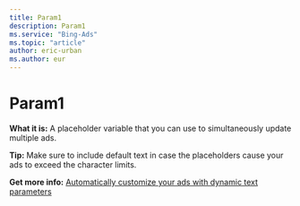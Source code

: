 ```yaml
---
title: Param1
description: Param1
ms.service: "Bing-Ads"
ms.topic: "article"
author: eric-urban
ms.author: eur
---
```


# Param1

**What it is:**        A placeholder variable that you can use to simultaneously update multiple ads.

**Tip:**        Make sure to include default text in case the placeholders cause your ads to exceed the character limits.

**Get more info:**     [Automatically customize your ads with dynamic text parameters](../hlp_BA_CONC_AboutParameters.md)


